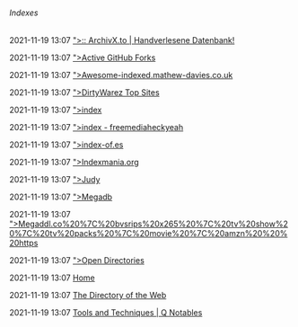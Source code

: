 ######  Indexes

2021-11-19 13:07 [&quot;&gt;:: ArchivX.to | Handverlesene Datenbank!](http://archivx.to/)

2021-11-19 13:07 [&quot;&gt;Active GitHub Forks](https://techgaun.github.io/active-forks/)

2021-11-19 13:07 [&quot;&gt;Awesome-indexed.mathew-davies.co.uk](https://awesome-indexed.mathew-davies.co.uk/)

2021-11-19 13:07 [&quot;&gt;DirtyWarez Top Sites](https://dirtywarez.org/)

2021-11-19 13:07 [&quot;&gt;index](https://www.reddit.com/r/FREEMEDIAHECKYEAH/wiki/index/)

2021-11-19 13:07 [&quot;&gt;index - freemediaheckyeah](https://saidit.net/s/freemediaheckyeah/wiki/index)

2021-11-19 13:07 [&quot;&gt;index-of.es](https://index-of.es/)

2021-11-19 13:07 [&quot;&gt;Indexmania.org](https://indexmania.org/)

2021-11-19 13:07 [&quot;&gt;Judy](https://megadb.tweakly.net/search)

2021-11-19 13:07 [&quot;&gt;Megadb](https://www.zotero.org/)

2021-11-19 13:07 [&quot;&gt;Megaddl.co%20%7C%20bvsrips%20x265%20%7C%20tv%20show%20%7C%20tv%20packs%20%7C%20movie%20%7C%20amzn%20%20%20https](https://megaddl.co/)

2021-11-19 13:07 [&quot;&gt;Open Directories](https://weboas.is/forum/index.php?board=21.0)

2021-11-19 13:07 [Home](https://piracy.vercel.app/)

2021-11-19 13:07 [The Directory of the Web](https://dmoztools.net/)

2021-11-19 13:07 [Tools and Techniques | Q Notables](https://www.qnotables.com/tools-and-techniques)



